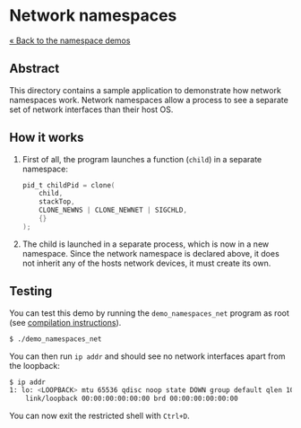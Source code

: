 # Network namespaces

[&laquo; Back to the namespace demos](../)

## Abstract

This directory contains a sample application to demonstrate how network namespaces work. Network namespaces allow a 
process to see a separate set of network interfaces than their host OS.

## How it works

1. First of all, the program launches a function (`child`) in a separate namespace:
   ```c
   pid_t childPid = clone(
       child,
       stackTop,
       CLONE_NEWNS | CLONE_NEWNET | SIGCHLD,
       {}
   );
   ```
2. The child is launched in a separate process, which is now in a new namespace. Since the network
   namespace is declared above, it does not inherit any of the hosts network devices, it must create
   its own.

## Testing

You can test this demo by running the `demo_namespaces_net` program as root (see [compilation instructions](../../README.md)).

```bash
$ ./demo_namespaces_net
```

You can then run `ip addr` and should see no network interfaces apart from the loopback:

```bash
$ ip addr
1: lo: <LOOPBACK> mtu 65536 qdisc noop state DOWN group default qlen 1000
    link/loopback 00:00:00:00:00:00 brd 00:00:00:00:00:00
```

You can now exit the restricted shell with `Ctrl+D`.